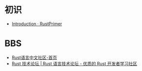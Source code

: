 # 初识
* [Introduction · RustPrimer](https://rustcc.gitbooks.io/rustprimer/content/)

# BBS
* [Rust语言中文社区-首页](https://rustcc.cn/)
* [Rust 技术论坛 | Rust 语言技术论坛 - 优质的 Rust 开发者学习社区](https://learnku.com/rust)
